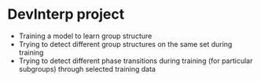 # DevInterp project

- Training a model to learn group structure
- Trying to detect different group structures on the same set during training
- Trying to detect different phase transitions during training (for particular subgroups) through selected training data
